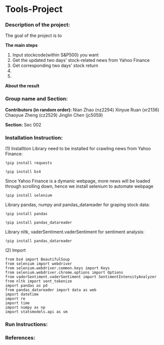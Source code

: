 # Tools-Project
### Description of the project:
The goal of the project is to

**The main steps**
1. Input stockcode(within S&P500) you want
2. Get the updated two days' stock-related news from Yahoo Finance
3. Get corresponding two days' stock return 
4. 
5.

**About the result**


### Group name and Section:
**Contributors (in random order):**
Nian Zhao (nz2294)
Xinyue Ruan (xr2136)
Chaoyue Zheng (cz2529)
Jinglin Chen (jc5059)

**Section:**
Sec 002


### Installation Instruction:
(1) Installtion
Library need to be installed for crawling news from Yahoo Finance:
```
!pip install requests

```
```
!pip install bs4

```
Since Yahoo Finance is a dymanic webpage, more news will be loaded through scrolling down, hence we install selenium to automate webpage
```
!pip install selenium

```
Library pandas, numpy and pandas_datareader for graping stock data:
```
!pip install pandas

```
```
!pip install pandas_datareader

```

Library nltk, vaderSentiment.vaderSentiment for sentiment analysis:
```
!pip install pandas_datareader

```
(2) Import
```
from bs4 import BeautifulSoup
from selenium import webdriver
from selenium.webdriver.common.keys import Keys  
from selenium.webdriver.chrome.options import Options
from vaderSentiment.vaderSentiment import SentimentIntensityAnalyzer
from nltk import sent_tokenize
import pandas as pd
from pandas_datareader import data as web
import datetime
import re
import time
import numpy as np
import statsmodels.api as sm
```



### Run Instructions:




### References:

